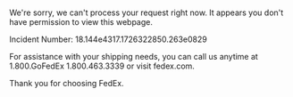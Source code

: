  	


 	

We're sorry, we can't process your request right now. It appears you don't have permission to view this webpage.


Incident Number: 18.144e4317.1726322850.263e0829





For assistance with your shipping needs, you can call us anytime at 1.800.GoFedEx 1.800.463.3339 or visit fedex.com.




Thank you for choosing FedEx.